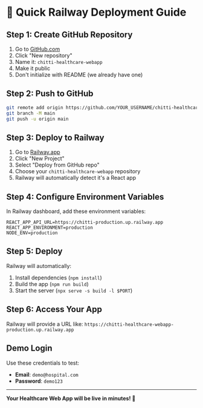 # 🚀 Quick Railway Deployment Guide

## Step 1: Create GitHub Repository

1. Go to [GitHub.com](https://github.com)
2. Click "New repository"
3. Name it: `chitti-healthcare-webapp`
4. Make it public
5. Don't initialize with README (we already have one)

## Step 2: Push to GitHub

```bash
git remote add origin https://github.com/YOUR_USERNAME/chitti-healthcare-webapp.git
git branch -M main
git push -u origin main
```

## Step 3: Deploy to Railway

1. Go to [Railway.app](https://railway.app)
2. Click "New Project"
3. Select "Deploy from GitHub repo"
4. Choose your `chitti-healthcare-webapp` repository
5. Railway will automatically detect it's a React app

## Step 4: Configure Environment Variables

In Railway dashboard, add these environment variables:

```env
REACT_APP_API_URL=https://chitti-production.up.railway.app
REACT_APP_ENVIRONMENT=production
NODE_ENV=production
```

## Step 5: Deploy

Railway will automatically:
1. Install dependencies (`npm install`)
2. Build the app (`npm run build`)
3. Start the server (`npx serve -s build -l $PORT`)

## Step 6: Access Your App

Railway will provide a URL like:
`https://chitti-healthcare-webapp-production.up.railway.app`

## Demo Login

Use these credentials to test:
- **Email**: `demo@hospital.com`
- **Password**: `demo123`

---

**Your Healthcare Web App will be live in minutes! 🎉** 